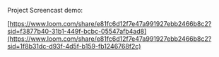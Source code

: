 Project Screencast demo:

[https://www.loom.com/share/e81fc6d12f7e47a991927ebb2466b8c2?sid=f3877b40-31b1-449f-bcbc-05547afb4ad8](https://www.loom.com/share/e81fc6d12f7e47a991927ebb2466b8c2?sid=1f8b31dc-d93f-4d5f-b159-fb1246768f2c)

